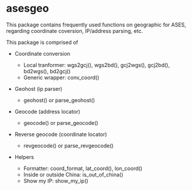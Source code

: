 # asesgeo

This package contains frequently used functions on geographic for ASES, regarding coordinate coversion, IP/address parsing, etc.

This package is comprised of 
- Coordinate conversion
    - Local tranformer: wgs2gcj(), wgs2bd(), gcj2wgs(), gcj2bd(), bd2wgs(), bd2gcj()
    - Generic wrapper: conv_coord()

- Geohost (ip parser)
    - geohost() or parse_geohost()

- Geocode (address locator)
    - geocode() or parse_geocode()

- Reverse geocode (coordinate locator)
    - revgeocode() or parse_revgeocode()

- Helpers
    - Formatter: coord_format, lat_coord(), lon_coord()
    - Inside or outside China: is_out_of_china()
    - Show my IP: show_my_ip()
    
    
